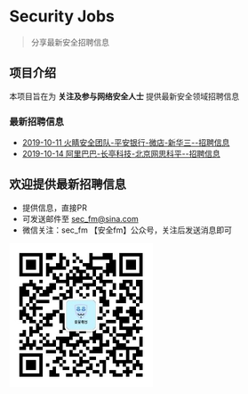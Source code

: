 # Security Jobs

> 分享最新安全招聘信息

## 项目介绍

本项目旨在为 **关注及参与网络安全人士** 提供最新安全领域招聘信息

### 最新招聘信息

- [2019-10-11 火睛安全团队-平安银行-微店-新华三--招聘信息](2019-10-11.md)
- [2019-10-14 阿里巴巴-长亭科技-北京网思科平--招聘信息](2019-10-14.md)



## 欢迎提供最新招聘信息

- 提供信息，直接PR
- 可发送邮件至 sec_fm@sina.com
- 微信关注：sec_fm 【安全fm】公众号，关注后发送消息即可

![sec_fm](/img/sec_fm.jpg)